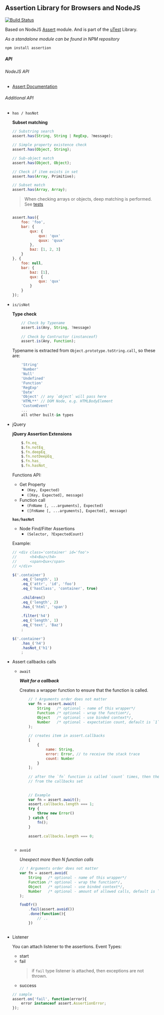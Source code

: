 Assertion Library for Browsers and NodeJS
----
[![Build Status](https://travis-ci.org/atmajs/assertion.png?branch=master)](https://travis-ci.org/atmajs/assertion)

Based on NodeJS [Assert](http://nodejs.org/api/assert.html) module. And is part of the [uTest](https://github.com/atmajs/utest) Library.

_As a standalone module can be found in NPM repository_
```bash
npm install assertion
```

##### API

###### NodeJS API

- [Assert Documentation](http://nodejs.org/api/assert.html)

###### Additional API

- `has / hasNot`

	**Subset matching**
	```javascript
	// Substring search
	assert.has(String, String | RegExp, ?message);
	
	// Simple property existence check
	assert.has(Object, String);
	
	// Sub-object match
	assert.has(Object, Object);
	
	// Check if item exists in set
	assert.has(Array, Primitive);
	
	// Subset match
	assert.has(Array, Array);
	```
	
	> When checking arrays or objects, deep matching is performed. See [tests](https://github.com/atmajs/assertion/blob/master/test/has.test)
	
	```javascript
	
	assert.has({
		foo: 'foo',
		bar: {
			qux: {
				qux: 'qux'
				quux: 'quux'
			},
			baz: [1, 2, 3]
		}
	}, {
		foo: null,
		bar: {
			baz: [1],
			qux: {
				qux: 'qux'
			}
		}
	});
	
	```

- `is/isNot`

	**Type check**
	```javascript
		// Check by Typename
		assert.is(Any, String, ?message)
		
		// Check by Contructor (instanceof)
		assert.is(Any, Function);
	```
	Typename is extracted from `Object.prototype.toString.call`, so these are:
	```javascript
		'String'
		'Number'
		'Null'
		'Undefined'
		'Function'
		'RegExp'
		'Date'
		'Object' // any `object` will pass here
		'HTML**' // DOM Node, e.g. HTMLBodyElement
		'CustomEvent'
		...
		all other built-in types
	```

- jQuery

	**jQuery Assertion Extensions**
	```javascript
		$.fn.eq_
		$.fn.notEq_
		$.fn.deepEq_
		$.fn.notDeepEq_
		$.fn.has_
		$.fn.hasNot_
	```
	Functions API:
	- Get Property
		- ``` (Key, Expected) ```
		- ``` ([Key, Expected], message) ```
	- Function call
		- ``` (FnName [, ...arguments], Expected) ```
		- ``` ([FnName [, ...arguments], Expected], message) ```
	
	**`has/hasNot`** 
	- Node Find/Filter Assertions
		- ``` (Selector, ?ExpectedCount) ```
	
	
	Example:
	```javascript
	// <div class='container' id='foo'>
	//		<h4>Baz</h4>
	//		<span>Qux</span>
	// </div>
	
	$('.container')
		.eq_('length', 1)
		.eq_('attr', 'id', 'foo')
		.eq_('hasClass', 'container', true)
		
		.children()
		.eq_('length', 2)
		.has_('html', 'span')
		
		.filter('h4')
		.eq_('length', 1)
		.eq_('text', 'Baz')
		;
		
	$('.container')
		.has_('h4')
		.hasNot_('h1')
		;
	```
	

- Assert callbacks calls

	- `await`
	
		_**Wait for a callback**_
		
		Creates a wrapper function to ensure that the function is called.
		```javascript
			// ! Arguments order does not matter
			var fn = assert.await(
				String   /* optional - name of this wrapper*/
				Function /* optional - wrap the function*/,
				Object   /* optional - use binded context*/,
				Number   /* optional - expectation count, default is `1`*/
			);
			
			// creates item in assert.callbacks
			[
				{
					name: String,
					error: Error, // to receive the stack trace
					count: Number
				}
			];
			
			// after the `fn` function is called `count` times, then the object is removed
			// from the callbacks set
			
			
			// Example
			var fn = assert.await();
			assert.callbacks.length === 1;
			try {
				throw new Error()
			} catch {
				fn();
			}
			
			assert.callbacks.length === 0;
			
		```
	- `avoid`
	
		_Unexpect more then N function calls_
		```javascript
		// ! Arguments order does not matter
		var fn = assert.avoid(
			String   /* optional - name of this wrapper*/
			Function /* optional - wrap the function*/,
			Object   /* optional - use binded context*/,
			Number   /* optional - amount of allowed calls, default is `0`*/
		);
		
		fooDfr()
			.fail(assert.avoid())
			.done(function(){
				// ..
			})
			
		
		```
	
- Listener
	
	You can attach listener to the assertions.
	Event Types:
	- start
	- fail
		> if `fail` type listener is attached, then exceptions are not thrown.
	- success
	
	```javascript
	// sample
	assert.on('fail', function(error){
		error instanceof assert.AssertionError;
	});
	```
